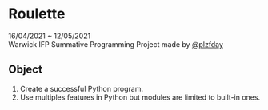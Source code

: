 # Roulette

16/04/2021 ~ 12/05/2021  
Warwick IFP Summative Programming Project made by [@plzfday](https://github.com/plzfday)

## Object

1. Create a successful Python program.
2. Use multiples features in Python but modules are limited to built-in ones.
